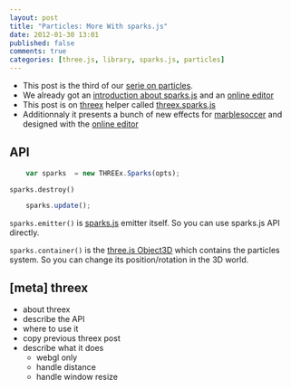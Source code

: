 ```yaml
---
layout: post
title: "Particles: More With sparks.js"
date: 2012-01-30 13:01
published: false
comments: true
categories: [three.js, library, sparks.js, particles]
---
```


* This post is the third of our [serie on particles](/blog/categories/particles).
* We already got an
[introduction about sparks.js](/blog/2011/12/14/particles-introduction-to-sparks-js/)
and an
[online editor](/blog/2011/12/19/particles-online-editor-for-sparks-js/)
* This post is on
[threex](https://github.com/jeromeetienne/threex)
helper called
[threex.sparks.js](https://github.com/jeromeetienne/threex/blob/master/threex.sparks.js)
* Additionnaly it presents a bunch of new effects for
[marblesoccer](http://marblesoccer.com)
and designed with the 
[online editor](/blog/2011/12/19/particles-online-editor-for-sparks-js/)

## API

```javascript
	var sparks	= new THREEx.Sparks(opts);
```

```sparks.destroy()```

```javascript
	sparks.update();
```

```sparks.emitter()``` is
[sparks.js](https://github.com/zz85/sparks.js/)
emitter itself.
So you can use sparks.js API directly.

```sparks.container()``` is the
[three.js Object3D](https://github.com/mrdoob/three.js/blob/master/src/core/Object3D.js)
which contains
the particles system.
So you can change its position/rotation in the 3D world.

## [meta] threex

* about threex
* describe the API
* where to use it
* copy previous threex post
* describe what it does
  * webgl only
  * handle distance
  * handle window resize

